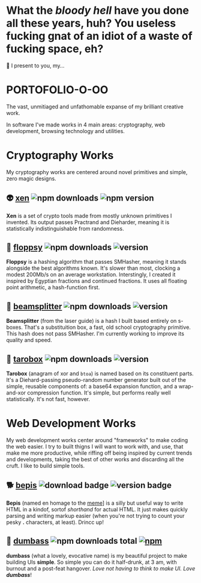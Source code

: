 # What the *bloody hell* have you done all these years, huh? You useless fucking gnat of an idiot of a waste of fucking space, eh?

:tada: I present to you, my&hellip;

# PORTOFOLIO-O-OO

The vast, unmitiaged and unfathomable expanse of my brilliant creative work.

In software I've made works in 4 main areas: cryptography, web development, browsing technology and utilities.

# Cryptography Works

My cryptography works are centered around novel primitives and simple, zero magic designs.

## :alien: [xen](https://github.com/dosyago/xen) ![npm downloads](https://img.shields.io/npm/dt/xen) ![npm version](https://img.shields.io/npm/v/xen)

**Xen** is a set of crypto tools made from mostly unknown primitives I invented. Its output passes Practrand and Dieharder, meaning it is statistically indistinguishable from randomness.

## :baby_chick: [floppsy](https://github.com/dosyago/floppsy) ![npm downloads](https://img.shields.io/npm/dt/floppsy) ![version](https://img.shields.io/npm/v/floppsy)

**Floppsy** is a hashing algorithm that passes SMHasher, meaning it stands alongside the best algorithms known. It's slower than most, clocking a modest 200Mb/s on an average workstation. Interstingly, I created it inspired by Egyptian fractions and continued fractions. It uses all floating point arithmetic, a hash-function first.

## :stars: [beamsplitter](https://github.com/dosyago/beamsplitter) ![npm downloads](https://img.shields.io/npm/dt/beamsplitter) ![version](https://img.shields.io/npm/v/beamsplitter)

**Beamsplitter** (from the laser guide) is a hash I built based entirely on s-boxes. That's a substituition box, a fast, old school cryptography primitive. This hash does not pass SMHasher. I'm currently working to improve its quality and speed.

## :bento: [tarobox](https://github.com/dosyago/tarobox) ![npm downloads](https://img.shields.io/npm/dt/tarobox) ![version](https://img.shields.io/npm/v/tarobox) 

**Tarobox** (anagram of xor and `btoa`) is named based on its constituent parts. It's a Diehard-passing pseudo-random number generator built out of the simple, reusable components of: a base64 expansion function, and a wrap-and-xor compression function. It's simple, but performs really well statistically. It's not fast, however.

# Web Development Works

My web development works center around "frameworks" to make coding the web easier. I try to built thigns I will want to work with, and use, that make me more productive, while riffing off being inspired by current trends and developments, taking the best of other works and discarding all the cruft. I like to build simple tools.

## :dog2: [bepis](#drincc) ![download badge](https://img.shields.io/npm/dt/bepis) ![version badge](https://img.shields.io/npm/v/bepis/latest)

**Bepis** (named en homage to the [meme](https://www.youtube.com/watch?v=zbqdh5duDuU)] is a silly but useful way to write HTML in a kindof, sortof *shorthand* for actual HTML. It just makes quickly parsing and writing markup easier (when you're not trying to count your pesky **.** characters, at least). Drincc up!

## :bug: [dumbass](https://github.com/dosyago/dumbass) ![npm downloads total](https://img.shields.io/npm/dt/dumbass)  [![npm](https://img.shields.io/npm/v/dumbass.svg?label=&color=0080FF)](https://github.com/dosyago/dumbass/releases/latest)

**dumbass** (what a lovely, evocative name) is my beautiful project to make building UIs **simple**. So simple you can do it half-drunk, at 3 am, with burnout and a post-feat hangover. *Love not having to think to make UI. Love **dumbass***!

